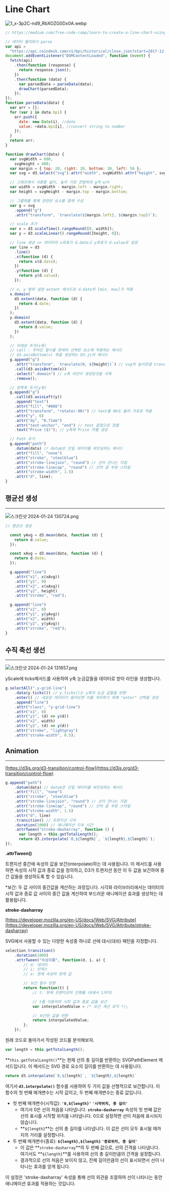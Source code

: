 # Line Chart

![1_x-3p2C-nd9_RbXOZG0Dx0A.webp](Line%20Chart%209df6a61d3d9048798d181ec0f946e138/1_x-3p2C-nd9_RbXOZG0Dx0A.webp)

```jsx
// https://medium.com/free-code-camp/learn-to-create-a-line-chart-using-d3-js-4f43f1ee716b

// 데이터 불러와서 parse
var api =
  "https://api.coindesk.com/v1/bpi/historical/close.json?start=2017-12-31&end=2018-04-01";
document.addEventListener("DOMContentLoaded", function (event) {
  fetch(api)
    .then(function (response) {
      return response.json();
    })
    .then(function (data) {
      var parsedData = parseData(data);
      drawChart(parsedData);
    });
});
function parseData(data) {
  var arr = [];
  for (var i in data.bpi) {
    arr.push({
      date: new Date(i), //date
      value: +data.bpi[i], //convert string to number
    });
  }
  return arr;
}

function drawChart(data) {
  var svgWidth = 600,
    svgHeight = 400;
  var margin = { top: 20, right: 20, bottom: 30, left: 50 };
  var svg = d3.select("svg").attr("width", svgWidth).attr("height", svgHeight);

  // 그래프에서 사용할 넓이, 높이 가장 큰범위의 g의 w/h
  var width = svgWidth - margin.left - margin.right;
  var height = svgHeight - margin.top - margin.bottom;

  // 그룹화를 통해 관련된 요소를 함께 구성
  var g = svg
    .append("g")
    .attr("transform", `translate(${margin.left}, ${margin.top})`);

  // scale 추가
  var x = d3.scaleTime().rangeRound([0, width]);
  var y = d3.scaleLinear().rangeRound([height, 0]);

  // line 생성 => 데이터의 x좌표가 d.date고 y좌표가 d.value로 설정
  var line = d3
    .line()
    .x(function (d) {
      return x(d.date);
    })
    .y(function (d) {
      return y(d.value);
    });

  // x, y 범위 설정 extent 메서드로 d.date의 [min, max]가 적용
  x.domain(
    d3.extent(data, function (d) {
      return d.date;
    })
  );
  y.domain(
    d3.extent(data, function (d) {
      return d.value;
    })
  );

  // 아래로 추가(x축)
  // call : 주어진 함수를 현재의 선택된 요소에 적용하는 메서드
  // d3.axisBottom(x) 축을 생성하는 D3.js의 메서드
  g.append("g")
    .attr("transform", `translate(0, ${height})`) // svg의 높이만큼 translate해서 x축이 바닥으로 가도록 합니다.
    .call(d3.axisBottom(x))
    .select(".domain") // x축 라인이 생성된것을 삭제
    .remove();

  // 왼쪽축 추가(y축)
  g.append("g")
    .call(d3.axisLeft(y))
    .append("text")
    .attr("fill", "#000")
    .attr("transform", "rotate(-90)") // text를 90도 돌려 가로로 적용
    .attr("y", 6)
    .attr("dy", "0.71em")
    .attr("text-anchor", "end") // text 끝점으로 정렬
    .text("Price ($)"); // y축에 Price 라벨 생성

  // Path 추가
  g.append("path")
    .datum(data) // datum은 단일 데이터를 바인딩하는 메서드
    .attr("fill", "none")
    .attr("stroke", "steelblue")
    .attr("stroke-linejoin", "round") // 선이 만나는 지점
    .attr("stroke-linecap", "round") // 선의 끝 부분 스타일
    .attr("stroke-width", 1.5)
    .attr("d", line);
}
```

## 평균선 생성

---

![스크린샷 2024-01-24 130724.png](Line%20Chart%209df6a61d3d9048798d181ec0f946e138/%25EC%258A%25A4%25ED%2581%25AC%25EB%25A6%25B0%25EC%2583%25B7_2024-01-24_130724.png)

```jsx
// 평균선 생성

  const yAvg = d3.mean(data, function (d) {
    return d.value;
  });

  const xAvg = d3.mean(data, function (d) {
    return d.date;
  });

  g.append("line")
    .attr("x1", x(xAvg))
    .attr("y1", 0)
    .attr("x2", x(xAvg))
    .attr("y2", height)
    .attr("stroke", "red");

  g.append("line")
    .attr("x1", 0)
    .attr("y1", y(yAvg))
    .attr("x2", width)
    .attr("y2", y(yAvg))
    .attr("stroke", "red");
}
```

## 수직 축선 생선

---

![스크린샷 2024-01-24 131657.png](Line%20Chart%209df6a61d3d9048798d181ec0f946e138/%25EC%258A%25A4%25ED%2581%25AC%25EB%25A6%25B0%25EC%2583%25B7_2024-01-24_131657.png)

yScale에 ticks메서드를 사용하여 y축 눈금값들을 데이터로 받아 라인을 생성합니다.

```jsx
g.selectAll(".y-grid-line")
    .data(y.ticks()) // y.ticks()는 y축의 눈금 값들을 반환
    .enter() // 새로운 데이터가 들어오면 이를 처리하기 위해 "enter" 선택을 생성
    .append("line")
    .attr("class", "y-grid-line")
    .attr("x1", 0)
    .attr("y1", (d) => y(d))
    .attr("x2", width)
    .attr("y2", (d) => y(d))
    .attr("stroke", "lightgray")
    .attr("stroke-width", 0.5);
```

## **Animation**

---

[https://d3js.org/d3-transition/control-flow](https://d3js.org/d3-transition/control-flow)

```jsx
g.append("path")
    .datum(data) // datum은 단일 데이터를 바인딩하는 메서드
    .attr("fill", "none")
    .attr("stroke", "steelblue")
    .attr("stroke-linejoin", "round") // 선이 만나는 지점
    .attr("stroke-linecap", "round") // 선의 끝 부분 스타일
    .attr("stroke-width", 1.5)
    .attr("d", line)
    .transition() // 트랜지션 시작
    .duration(1000) // 애니메이션 지속 시간
    .attrTween("stroke-dasharray", function () {
      var length = this.getTotalLength();
      return d3.interpolate(`0,${length}`, `${length},${length}`);
});
```

**.attrTween()**

트랜지션 중간에 속성의 값을 보간(interpolate)하는 데 사용됩니다. 이 메서드를 사용하면 속성의 시작 값과 종료 값을 정의하고, D3가 트랜지션 동안 이 두 값을 보간하여 중간 값들을 생성하도록 할 수 있습니다.

*보간: 두 값 사이의 중간값을 계산하는 과정입니다. 시각화 라이브러리에서는 데이터의 시작 값과 종료 값 사이의 중간 값을 계산하여 부드러운 애니메이션 효과를 생성하는 데 활용됩니다.

**stroke-dasharray**

[https://developer.mozilla.org/en-US/docs/Web/SVG/Attribute](https://developer.mozilla.org/en-US/docs/Web/SVG/Attribute/stroke-dasharray)

SVG에서 사용할 수 있는 다양한 속성중 하나로 선에 대시(대쉬) 패턴을 지정합니다.

```jsx
selection.transition()
    .duration(1000)
    .attrTween("속성이름", function(d, i, a) {
        // d: 데이터
        // i: 인덱스
        // a: 현재 속성의 현재 값

        // 보간 함수 반환
        return function(t) {
            // t: 현재 트랜지션의 진행률 (0에서 1까지)

            // t를 이용하여 시작 값과 종료 값을 보간
            var interpolatedValue = /* 보간 계산 로직 */;

            // 보간된 값을 반환
            return interpolatedValue;
        };
    });
```

원래 코드로 돌아가서 작성된 코드를 분석해보자.

```jsx
var length = this.getTotalLength();
```

**`this.getTotalLength()`**는 현재 선의 총 길이를 반환하는 SVGPathElement 메서드입니다. 이 메서드는 SVG 경로 요소의 길이를 반환하는 데 사용됩니다.

```jsx
return d3.interpolate(`0,${length}`, `${length},${length}`
```

여기서 **`d3.interpolate()`** 함수를 사용하여 두 가지 값을 선형적으로 보간합니다. 이 함수의 첫 번째 매개변수는 시작 값이고, 두 번째 매개변수는 종료 값입니다.

- 첫 번째 매개변수(시작값): **`'0,${length}'`  `'시작위치, 총 길이'`**
    - 여기서 0은 선의 처음을 나타냅니다. **`stroke-dasharray`** 속성의 첫 번째 값은 선의 표시를 시작할 위치를 나타냅니다. 0으로 설정하면 선이 처음에 표시되지 않습니다.
    - **`${length}`**는 선의 총 길이를 나타냅니다. 이 값은 선이 모두 표시될 때까지의 거리를 설정합니다.
- 두 번째 매개변수(종료): **`${length},${length}` `'종료위치, 총 길이'`**
    - 이 값은 **`stroke-dasharray`**의 두 번째 값으로, 선의 간격을 나타냅니다. 여기서도 **`${length}`**를 사용하여 선의 총 길이만큼의 간격을 설정합니다.
    - 결과적으로 선의 처음은 보이지 않고, 전체 길이만큼의 선이 표시되면서 선이 나타나는 효과를 얻게 됩니다.
    

이 설정은 'stroke-dasharray' 속성을 통해 선의 외관을 조절하여 선이 나타나는 동안 애니메이션 효과를 적용하는 것입니다.